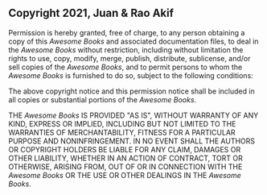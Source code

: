 ## Copyright 2021, Juan & Rao Akif

Permission is hereby granted, free of charge, to any person obtaining a copy of this _*Awesome Books*_ and associated documentation files, to deal in the _*Awesome Books*_ without restriction, including without limitation the rights to use, copy, modify, merge, publish, distribute, sublicense, and/or sell copies of the _*Awesome Books*_, and to permit persons to whom the _*Awesome Books*_ is furnished to do so, subject to the following conditions:

The above copyright notice and this permission notice shall be included in all copies or substantial portions of the _*Awesome Books*_.

THE _*Awesome Books*_ IS PROVIDED "AS IS", WITHOUT WARRANTY OF ANY KIND, EXPRESS OR IMPLIED, INCLUDING BUT NOT LIMITED TO THE WARRANTIES OF MERCHANTABILITY, FITNESS FOR A PARTICULAR PURPOSE AND NONINFRINGEMENT. IN NO EVENT SHALL THE AUTHORS OR COPYRIGHT HOLDERS BE LIABLE FOR ANY CLAIM, DAMAGES OR OTHER LIABILITY, WHETHER IN AN ACTION OF CONTRACT, TORT OR OTHERWISE, ARISING FROM, OUT OF OR IN CONNECTION WITH THE _*Awesome Books*_ OR THE USE OR OTHER DEALINGS IN THE _*Awesome Books*_.
